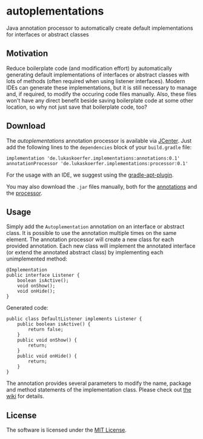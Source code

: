 # autoplementations
Java annotation processor to automatically create default implementations for interfaces or abstract classes

## Motivation
Reduce boilerplate code (and modification effort) by automatically generating default implementations of interfaces or abstract classes with lots of methods (often required when using listener interfaces). Modern IDEs can generate these implementations, but it is still necessary to manage and, if required, to modify the occuring code files manually. Also, these files won't have any direct benefit beside saving boilerplate code at some other location, so why not just save that boilerplate code, too?

## Download
The *autoplementations* annotation processor is available via [JCenter](https://bintray.com/lukoerfer/maven-release-remote/de.lukaskoerfer.implementations). Just add the following lines to the `dependencies` block of your `build.gradle` file:

    implementation 'de.lukaskoerfer.implementations:annotations:0.1'
    annotationProcessor 'de.lukaskoerfer.implementations:processor:0.1'

For the usage with an IDE, we suggest using the [gradle-apt-plugin](https://github.com/tbroyer/gradle-apt-plugin).

You may also download the `.jar` files manually, both for the [annotations](https://bintray.com/lukoerfer/maven-release-remote/download_file?file_path=de%2Flukaskoerfer%2Fimplementations%2Fannotations%2F0.1%2Fannotations-0.1.jar) and the [processor](https://bintray.com/lukoerfer/maven-release-remote/download_file?file_path=de%2Flukaskoerfer%2Fimplementations%2Fprocessor%2F0.1%2Fprocessor-0.1.jar).

## Usage

Simply add the `Autoplementation` annotation on an interface or abstract class. It is possible to use the annotation multiple times on the same element. The annotation processor will create a new class for each provided annotation. Each new class will implement the annotated interface (or extend the annotated abstract class) by implementing each unimplemented method:

    @Implementation
    public interface Listener {
        boolean isActive();
        void onShow();
        void onHide();
    }
    
Generated code:

    public class DefaultListener implements Listener {
        public boolean isActive() {
            return false;
        }
        public void onShow() {
            return;
        }
        public void onHide() {
            return;
        }
    }
    
The annotation provides several parameters to modify the name, package and method statements of the implementation class. Please check out [the wiki](https://github.com/lukoerfer/implementations/wiki/Usage) for details.

## License

The software is licensed under the [MIT License](https://github.com/lukoerfer/implementations/blob/master/LICENSE).
